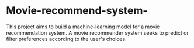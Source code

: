 # Movie-recommend-system-
This project aims to build a machine-learning model for a movie recommendation system. A movie recommender system seeks to predict or filter preferences according to the user's choices.
